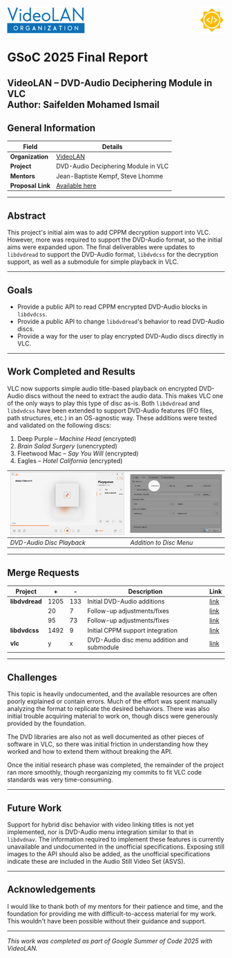 <div style="display: flex; justify-content: space-between; align-items: center;">
  <img src="VideoLAN_organization_logo.png" alt="VideoLAN Logo" height="60">
  <img src="GSoC-icon.png" alt="Google Summer of Code Logo" height="60">
</div>

# GSoC 2025 Final Report  
**VideoLAN – DVD-Audio Deciphering Module in VLC**  
**Author:** Saifelden Mohamed Ismail  
---

## General Information
| **Field** | **Details** |
|-----------|-------------|
| **Organization** | [VideoLAN](https://www.videolan.org/) |
| **Project** | DVD-Audio Deciphering Module in VLC |
| **Mentors** | Jean-Baptiste Kempf, Steve Lhomme |
| **Proposal Link** | [Available here](https://summerofcode.withgoogle.com/programs/2025/projects/db95jRqT) |

---

## Abstract
This project's initial aim was to add CPPM decryption support into VLC. However, more was required to support the DVD-Audio format, so the initial aims were expanded upon. The final deliverables were updates to `libdvdread` to support the DVD-Audio format, `libdvdcss` for the decryption support, as well as a submodule for simple playback in VLC.

---

## Goals
- Provide a public API to read CPPM encrypted DVD-Audio blocks in `libdvdcss`.
- Provide a public API to change `libdvdread`'s behavior to read DVD-Audio discs.
- Provide a way for the user to play encrypted DVD-Audio discs directly in VLC.

---

## Work Completed and Results
VLC now supports simple audio title-based playback on encrypted DVD-Audio discs without the need to extract the audio data. This makes VLC one of the only ways to play this type of disc as-is. Both `libdvdread` and `libdvdcss` have been extended to support DVD-Audio features (IFO files, path structures, etc.) in an OS-agnostic way. These additions were tested and validated on the following discs:

1. Deep Purple – *Machine Head* (encrypted)
2. *Brain Salad Surgery* (unencrypted)
3. Fleetwood Mac – *Say You Will* (encrypted)
4. Eagles – *Hotel California* (encrypted)

| ![DVD-Audio Disc Playback](image.png) | ![Addition to Disc Menu](preview.png) |
|---------------------------------------|----------------------------------------|
| *DVD-Audio Disc Playback*             | *Addition to Disc Menu*                |

---

## Merge Requests

| Project      | +    | -    | Description                                           | Link |
|--------------|------|------|-------------------------------------------------------|------|
| **libdvdread** | 1205 | 133  | Initial DVD-Audio additions                           | [link](https://code.videolan.org/videolan/libdvdread/-/merge_requests/49) |
|              | 20   | 7    | Follow-up adjustments/fixes                           | [link](https://code.videolan.org/videolan/libdvdread/-/merge_requests/51) |
|              | 95   | 73   | Follow-up adjustments/fixes                           | [link](https://code.videolan.org/videolan/libdvdread/-/merge_requests/58) |
| **libdvdcss**  | 1492 | 9    | Initial CPPM support integration                      | [link](https://code.videolan.org/videolan/libdvdcss/-/merge_requests/13) |
| **vlc**        | y    | x    | DVD-Audio disc menu addition and submodule            | [link](https://code.videolan.org/videolan/vlc/-/merge_requests/7542) |

---

## Challenges
This topic is heavily undocumented, and the available resources are often poorly explained or contain errors. Much of the effort was spent manually analyzing the format to replicate the desired behaviors. There was also initial trouble acquiring material to work on, though discs were generously provided by the foundation.

The DVD libraries are also not as well documented as other pieces of software in VLC, so there was initial friction in understanding how they worked and how to extend them without breaking the API.

Once the initial research phase was completed, the remainder of the project ran more smoothly, though reorganizing my commits to fit VLC code standards was very time-consuming.

---

## Future Work
Support for hybrid disc behavior with video linking titles is not yet implemented, nor is DVD-Audio menu integration similar to that in `libdvdnav`. The information required to implement these features is currently unavailable and undocumented in the unofficial specifications. Exposing still images to the API should also be added, as the unofficial specifications indicate these are included in the Audio Still Video Set (ASVS).

---

## Acknowledgements
I would like to thank both of my mentors for their patience and time, and the foundation for providing me with difficult-to-access material for my work. This wouldn't have been possible without their guidance and support.

---

*This work was completed as part of Google Summer of Code 2025 with VideoLAN.*
